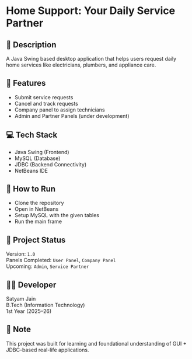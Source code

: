 # Home Support: Your Daily Service Partner

## 📝 Description
A Java Swing based desktop application that helps users request daily home services like electricians, plumbers, and appliance care.

## 🚀 Features
- Submit service requests
- Cancel and track requests
- Company panel to assign technicians
- Admin and Partner Panels (under development)

## 💻 Tech Stack
- Java Swing (Frontend)
- MySQL (Database)
- JDBC (Backend Connectivity)
- NetBeans IDE

## 🔧 How to Run
- Clone the repository
- Open in NetBeans
- Setup MySQL with the given tables
- Run the main frame

## 📁 Project Status
Version: `1.0`  
Panels Completed: `User Panel`, `Company Panel`  
Upcoming: `Admin`, `Service Partner`

## 👨‍💻 Developer
Satyam Jain  
B.Tech (Information Technology)  
1st Year (2025–26)

## 🧠 Note
This project was built for learning and foundational understanding of GUI + JDBC-based real-life applications.
